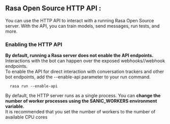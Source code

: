 ## Rasa Open Source HTTP API :
You can use the HTTP API to interact with a running Rasa Open Source server. With the API, you can train models, send messages, run tests, and more.  

### Enabling the HTTP API
**By default, running a Rasa server does not enable the API endpoints.**  
Interactions with the bot can happen over the exposed webhooks/<channel>/webhook endpoints.  
To enable the API for direct interaction with conversation trackers and other bot endpoints, add the --enable-api parameter to your run command.  
  
      rasa run --enable-api
  
  By default, the HTTP server runs as a single process. You can **change the number of worker processes using the SANIC_WORKERS environment variable.**  
  It is recommended that you set the number of workers to the number of available CPU cores
